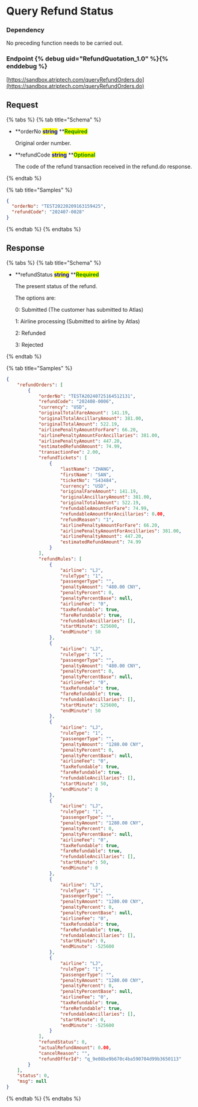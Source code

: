 # Query Refund Status 

### Dependency

No preceding function needs to be carried out.

### Endpoint {% debug uid="RefundQuotation_1.0" %}{% enddebug %}

[https://sandbox.atriptech.com/queryRefundOrders.do](https://sandbox.atriptech.com/queryRefundOrders.do)

## Request

{% tabs %}
{% tab title="Schema" %}
*   **orderNo **<mark style="color:blue;">**string**</mark>**  **<mark style="color:green;">**Required**</mark>

    Original order number.
*   **refundCode **<mark style="color:blue;">**string**</mark>**  **<mark style="color:green;">**Optional**</mark>

    The code of the refund transaction received in the refund.do response.
    
{% endtab %}

{% tab title="Samples" %}
```json
{
  "orderNo": "TEST20220209163159425",
  "refundCode": "202407-0028"
}
```
{% endtab %}
{% endtabs %}

## Response

{% tabs %}
{% tab title="Schema" %}
*   **refundStatus **<mark style="color:blue;">**string**</mark>**  **<mark style="color:green;">**Required**</mark>

    The present status of the refund.

    The options are:

    0: Submitted (The customer has submitted to Atlas)

    1: Airline processing (Submitted to airline by Atlas)

    2: Refunded

    3: Rejected
    
{% endtab %}

{% tab title="Samples" %}
```json
{
    "refundOrders": [
        {
            "orderNo": "TESTA20240725164512131",
            "refundCode": "202408-0006",
            "currency": "USD",
            "originalTotalFareAmount": 141.19,
            "originalTotalAncillaryAmount": 381.00,
            "originalTotalAmount": 522.19,
            "airlinePenaltyAmountForFare": 66.20,
            "airlinePenaltyAmountForAncillaries": 381.00,
            "airlinePenaltyAmount": 447.20,
            "estimatedRefundAmount": 74.99,
            "transactionFee": 2.00,
            "refundTickets": [
                {
                    "lastName": "ZHANG",
                    "firstName": "SAN",
                    "ticketNo": "S43484",
                    "currency": "USD",
                    "originalFareAmount": 141.19,
                    "originalAncillaryAmount": 381.00,
                    "originalTotalAmount": 522.19,
                    "refundableAmountForFare": 74.99,
                    "refundableAmountForAncillaries": 0.00,
                    "refundReason": "1",
                    "airlinePenaltyAmountForFare": 66.20,
                    "airlinePenaltyAmountForAncillaries": 381.00,
                    "airlinePenaltyAmount": 447.20,
                    "estimatedRefundAmount": 74.99
                }
            ],
            "refundRules": [
                {
                    "airline": "LJ",
                    "ruleType": "1",
                    "passengerType": "",
                    "penaltyAmount": "480.00 CNY",
                    "penaltyPercent": 0,
                    "penaltyPercentBase": null,
                    "airlineFee": "0",
                    "taxRefundable": true,
                    "fareRefundable": true,
                    "refundableAncillaries": [],
                    "startMinute": 525600,
                    "endMinute": 50
                },
                {
                    "airline": "LJ",
                    "ruleType": "1",
                    "passengerType": "",
                    "penaltyAmount": "480.00 CNY",
                    "penaltyPercent": 0,
                    "penaltyPercentBase": null,
                    "airlineFee": "0",
                    "taxRefundable": true,
                    "fareRefundable": true,
                    "refundableAncillaries": [],
                    "startMinute": 525600,
                    "endMinute": 50
                },
                {
                    "airline": "LJ",
                    "ruleType": "1",
                    "passengerType": "",
                    "penaltyAmount": "1280.00 CNY",
                    "penaltyPercent": 0,
                    "penaltyPercentBase": null,
                    "airlineFee": "0",
                    "taxRefundable": true,
                    "fareRefundable": true,
                    "refundableAncillaries": [],
                    "startMinute": 50,
                    "endMinute": 0
                },
                {
                    "airline": "LJ",
                    "ruleType": "1",
                    "passengerType": "",
                    "penaltyAmount": "1280.00 CNY",
                    "penaltyPercent": 0,
                    "penaltyPercentBase": null,
                    "airlineFee": "0",
                    "taxRefundable": true,
                    "fareRefundable": true,
                    "refundableAncillaries": [],
                    "startMinute": 50,
                    "endMinute": 0
                },
                {
                    "airline": "LJ",
                    "ruleType": "1",
                    "passengerType": "",
                    "penaltyAmount": "1280.00 CNY",
                    "penaltyPercent": 0,
                    "penaltyPercentBase": null,
                    "airlineFee": "0",
                    "taxRefundable": true,
                    "fareRefundable": true,
                    "refundableAncillaries": [],
                    "startMinute": 0,
                    "endMinute": -525600
                },
                {
                    "airline": "LJ",
                    "ruleType": "1",
                    "passengerType": "",
                    "penaltyAmount": "1280.00 CNY",
                    "penaltyPercent": 0,
                    "penaltyPercentBase": null,
                    "airlineFee": "0",
                    "taxRefundable": true,
                    "fareRefundable": true,
                    "refundableAncillaries": [],
                    "startMinute": 0,
                    "endMinute": -525600
                }
            ],
            "refundStatus": 0,
            "actualRefundAmount": 0.00,
            "cancelReason": "",
            "refundOfferId": "q_9e08be9b670c4ba590704d99b3650113"
        }
    ],
    "status": 0,
    "msg": null
}


```
{% endtab %}
{% endtabs %}

